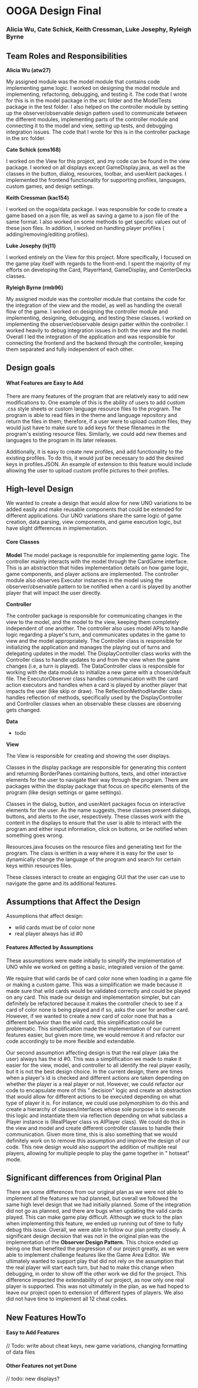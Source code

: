 # OOGA Design Final

### Alicia Wu, Cate Schick, Keith Cressman, Luke Josephy, Ryleigh Byrne

## Team Roles and Responsibilities

**Alicia Wu (atw27)**

My assigned module was the model module that contains code implementing game logic. I worked on
designing the model module and implementing, refactoring, debugging, and testing it. The code that I
wrote for this is in the model package in the src folder and the ModelTests package in the test
folder. I also helped on the controller module by setting up the observer/observable design pattern
used to communicate between the different modules, implementing parts of the controller module and
connecting it to the model and view, setting up tests, and debugging integration issues. The code
that I wrote for this is in the controller package in the src folder.

**Cate Schick (cms168)**

I worked on the View for this project, and my code can be found in the view package. I worked on all
displays except GameDisplay.java, as well as the classes in the button, dialog, resources, toolbar,
and userAlert packages. I implemented the frontend functionality for supporting profiles, languages,
custom games, and design settings.

**Keith Cressman (kac154)**

I worked on the ooga/data package. I was responsible for code to create a game based on a json file,
as well as saving a game to a json file of the same format. I also worked on some methods to get
specific values out of these json files. In addition, I worked on handling player profiles (
adding/removing/editing profiles).

**Luke Josephy (lrj11)**

I worked entirely on the View for this project. More specifically, I focused on the game play itself
with regards to the front-end. I spent the majority of my efforts on developing the Card,
PlayerHand, GameDisplay, and CenterDecks classes.

**Ryleigh Byrne (rmb96)**

My assigned module was the controller module that contains the code for the integration of the view
and the model, as well as handling the overall flow of the game. I worked on designing the
controller module and implementing, designing, debugging, and testing these classes. I worked on
implementing the observer/observable design patter within the controller. I worked heavily to debug
integration issues in both the view and the model. Overall I led the integration of the application
and was responsible for connecting the frontend and the backend through the controller, keeping them
separated and fully independent of each other.

## Design goals

#### What Features are Easy to Add

There are many features of the program that are relatively easy to add new modifications to. One
example of this is the ability of users to add custom .css style sheets or custom language resource
files to the program. The program is able to read files in the theme and language repository and
return the files in them; therefore, if a user were to upload custom files, they would just have to
make sure to add keys for these filenames in the program's existing resource files. Similarly, we
could add new themes and languages to the program in its later releases.

Additionally, it is easy to create new profiles, and add functionality to the existing profiles.
To do this, it would just be necessary to add the desired keys in profiles.JSON. An example
of extension to this feature would include allowing the user to upload custom profile pictures to their profiles.

## High-level Design

We wanted to create a design that would allow for new UNO variations to be added easily and make
reusable components that could be extended for different applications. Our UNO variations share the
same logic of game creation, data parsing, view components, and game execution logic, but have
slight differences in implementation.

#### Core Classes

**Model**
The model package is responsible for implementing game logic. The controller mainly interacts with
the model through the CardGame interface. This is an abstraction that hides implementation details
on how game logic, game components, and player actions are implemented. The controller module also
observes Executor instances in the model using the observer/observable pattern to be notified when a
card is played by another player that will impact the user directly.

**Controller**

The controller package is responsible for communicating changes in the view to the model, and the model to 
the view, keeping them completely independent of one another. The controller also uses model APIs to handle 
logic regarding a player's turn, and communicates updates in the game to view and the model appropriately. 
The Controller class is responsible for initializing the application and manages the playing out of turns and delegating
updates in the model. The DisplayController class works with the Controller class to handle updates to and from the view
when the game changes (i.e, a turn is played). The DataController class is responsible for working with the data module 
to initialize a new game with a chosen/default file. The ExecutorObserver class handles communication with the card action 
executors and handles when a card is played by another player that impacts the user (like skip or draw). The ReflectionMethodHandler
class handles reflection of methods, specifically used by the DisplayController and Controller classes when an observable 
these classes are observing gets changed.

**Data**

* todo

**View**

The View is responsible for creating and showing the user displays.

Classes in the display package are responsible for generating this content and returning BorderPanes
containing buttons, texts, and other interactive elements for the user to navigate their way through
the program. There are packages within the display package that focus on specific elements of the
program (like design settings or game settings).

Classes in the dialog, button, and userAlert packages focus on interactive elements for the user. As
the name suggests, these classes present dialogs, buttons, and alerts to the user, respectively.
These classes work with the content in the displays to ensure that the user is able to interact with
the program and either input information, click on buttons, or be notified when something goes
wrong.

Resources.java focuses on the resource files and generating text for the program. The class is
written in a way where it is easy for the user to dynamically change the language of the program and
search for certain keys within resources files.

These classes interact to create an engaging GUI that the user can use to navigate the game and its
additional features.

## Assumptions that Affect the Design

Assumptions that affect design:

* wild cards must be of color none
* real player always has id #0

#### Features Affected by Assumptions

These assumptions were made initially to simplify the implementation of UNO while we worked on
getting a basic, integrated version of the game.

We require that wild cards be of card color none when loading in a game file or making a custom
game. This was a simplification we made because it made sure that wild cards would be validated
correctly and could be played on any card. This made our design and implementation simpler, but can
definitely be refactored because it makes the controller check to see if a card of color none is
being played and if so, asks the user for another card. However, if we wanted to create a new card
of color none that has a different behavior than the wild card, this simplification could be
problematic. This simplification made the implementation of our current features easier, but given
more time, we would remove it and refactor our code accordingly to be more flexible and extendable.

Our second assumption affecting design is that the real player (aka the user) always has the id #0.
This was a simplification we made to make it easier for the view, model, and controller to all
identify the real player easily, but it is not the best design choice. In the current design, there
are times when a player's id is checked and different actions are taken depending on whether the
player is a real player or not. However, we could refactor our code to encapsulate more of this "
decision" logic and create an abstraction that would allow for different actions to be executed
depending on what type of player it is. For instance, we could use polymorphism to do this and
create a hierarchy of classes/interfaces whose sole purpose is to execute this logic and instantiate
them via reflection depending on what subclass a Player instance is (RealPlayer class vs AIPlayer
class). We could do this in the view and model and create different controller classes to handle
their communication. Given more time, this is also something that we would definitely work on to
remove this assumption and improve the design of our code. This new design would also support the
addition of multiple real players, allowing for multiple people to play the game together in "
hotseat" mode.

## Significant differences from Original Plan

There are some differences from our original plan as we were not able to implement all the features
we had planned, but overall we followed the same high level design that we had initially planned. 
Some of the integration did not go as planned, and there are bugs when updating the valid cards played. This 
can make game play difficult. Although we stuck to the plan when implementing this feature, we ended up running out of 
time to fully debug this issue. Overall, we were able to follow our plan pretty closely. A significant design decision that
was not in the original plan was the implementation of the **Observer Design Pattern.** This choice ended up being one that 
benefited the progression of our project greatly, as we were able to implement challenge features like the Game Area Editor.
We ultimately wanted to support play that did not rely on the assumption that the real player will start each turn, but had to 
make this change when debugging, in order to show off the other work we did for the project. This difference impacted the extendability 
of our project, as now only one real player is supported. This was not ultimately in the plan, as we had hoped to leave 
our project open to extension of different types of players. We also did not have time to implement all 12 cheat codes. 
## New Features HowTo

#### Easy to Add Features

// Todo: write about cheat keys, new game variations, changing formatting of data files

#### Other Features not yet Done

// todo: new displays?

